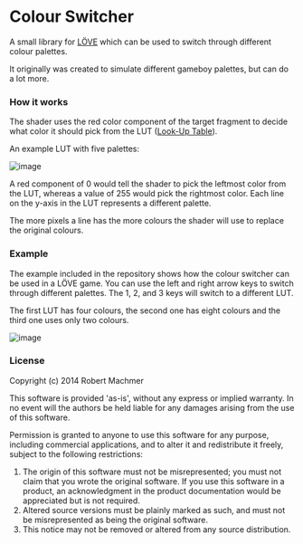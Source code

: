 # Colour Switcher 

A small library for [LÖVE](http://love2d.org/) which can be used to switch through different colour palettes.

It originally was created to simulate different gameboy palettes, but can do a lot more.

### How it works

The shader uses the red color component of the target fragment to decide what color it should pick from the LUT ([Look-Up Table](http://en.wikipedia.org/wiki/Lookup_table)).

An example LUT with five palettes:

![image](https://bytebucket.org/rmcode/colour-switcher/wiki/foo.png?token=4987c86ef483c0b5a9656d7944d7d7948ad52ca2&rev=8766c1d6d9d26fec5bf983b3488b455a366a8dd5)

A red component of 0 would tell the shader to pick the leftmost color from the LUT, whereas a value of 255 would pick the rightmost color. Each line on the y-axis in the LUT represents a different palette.

The more pixels a line has the more colours the shader will use to replace the original colours.

### Example

The example included in the repository shows how the colour switcher can be used in a LÖVE game. You can use the left and right arrow keys to switch through different palettes. The 1, 2, and 3 keys will switch to a different LUT. 

The first LUT has four colours, the second one has eight colours and the third one uses only two colours. 

![image](https://bytebucket.org/rmcode/colour-switcher/wiki/example.gif?token=594dce9b219d99c84f914c980ef41ecaaeb0f8d4&rev=8766c1d6d9d26fec5bf983b3488b455a366a8dd5)


### License

Copyright (c) 2014 Robert Machmer                                          
                                                                           
This software is provided 'as-is', without any express or implied warranty. In no event will the authors be held liable for any damages arising from the use of this software.

Permission is granted to anyone to use this software for any purpose, including commercial applications, and to alter it and redistribute it freely, subject to the following restrictions:                             
                                           
 1. The origin of this software must not be misrepresented; you must not claim that you wrote the original software. If you use this software in a product, an acknowledgment in the product documentation would be appreciated but is not required.                                      
 2. Altered source versions must be plainly marked as such, and must not be misrepresented as being the original software.                        
 3. This notice may not be removed or altered from any source distribution.
